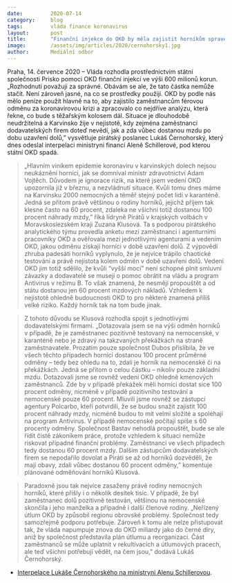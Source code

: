 ```yaml
---
date:         2020-07-14
category:     blog
tags:         vláda finance koronavirus 
layout:       post
title:        "Finanční injekce do OKD by měla zajistit horníkům spravedlivou odměnu, interpeluje pirátský poslanec Černohorský ministryni Schillerovou"
image:        /assets/img/articles/2020/cernohorsky1.jpg
author:       Mediální odbor
---   
```




Praha, 14. července 2020 – Vláda rozhodla prostřednictvím státní společnosti Prisko pomoci OKD finanční injekcí ve výši 600 milionů korun. „Rozhodnutí považuji za správné. Obávám se ale, že tato částka nemůže stačit. Není zároveň jasné, na co se prostředky použijí. OKD by podle nás mělo peníze použít hlavně na to, aby zajistilo zaměstnancům férovou odměnu za koronavirovou krizi a zpracovalo co nejdříve analýzu, která řekne, co bude s těžařským kolosem dál. Situace je dlouhodobě neudržitelná a Karvinsko žije v nejistotě, kdy zejména zaměstnanci dodavatelských firem doteď nevědí, jak a zda vůbec dostanou mzdu po dobu uzavření dolů,” vysvětluje pirátský poslanec Lukáš Černohorský, který dnes odeslal interpelaci ministryni financí Aleně Schillerové, pod kterou státní OKD spadá. 

> „Hlavním viníkem epidemie koronaviru v karvinských dolech nejsou neukáznění horníci, jak se domníval ministr zdravotnictví Adam Vojtěch. Důvodem je ignorace rizik, na které jsem vedení OKD upozornila již v březnu, a nezvládnutí situace. Kvůli tomu dnes máme na Karvinsku 2000 nemocných a téměř stejný počet lidí v karanténě. Jedná se přitom právě většinou o rodiny horníků, jejichž příjem tak klesne často na 60 procent, zdaleka ne všichni totiž dostanou 100 procent náhrady mzdy,” říká lídryně Pirátů v krajských volbách v Moravskoslezském kraji Zuzana Klusová. Ta s podporou pirátského analytického týmu provedla anketu mezi zaměstnanci i agenturními pracovníky OKD a ověřovala mezi jednotlivými agenturami a vedením OKD, jakou odměnu získají horníci v době uzavření dolů. Z výpovědí zhruba padesáti horníků vyplynulo, že je nejvíce trápilo chaotické testování a právě nejistota kolem odměn v době uzavření dolů. Vedení OKD jim totiž sdělilo, že kvůli “vyšší moci” není schopné plnit smluvní závazky a dodavatelé se musejí o pomoc obrátit na vládu a program Antivirus v režimu B. To však znamená, že nesmějí propouštět a od státu dostanou jen 60 procent mzdových nákladů. Vzhledem k nejistotě ohledně budoucnosti OKD to pro některé znamená příliš velké riziko. Každý horník tak na tom bude jinak.

> Z tohoto důvodu se Klusová rozhodla spojit s jednotlivými dodavatelskými firmami. „Dotazovala jsem se na výši odměn horníků v případě, že je zaměstnanec pozitivně testovaný na nemocenské, v karanténě nebo je zdravý na takzvaných překážkách na straně zaměstnavatele. Prozatím pouze společnost Dubos přislíbila, že ve všech těchto případech horníci dostanou 100 procent průměrné odměny – tedy bez ohledu na to, zdali je horník na nemocenské či na překážkách. Jedná se přitom o celou částku – nikoliv pouze základní mzdu. Dotazovali jsme se rovněž vedení OKD ohledně kmenových zaměstnanců. Zde by v případě překážek měli horníci dostat sice 100 procent odměny, nicméně v případě pozitivního testování a nemocenské pouze 60 procent. Mluvili jsme rovněž se zástupci agentury Polcarbo, kteří potvrdili, že se budou snažit zajistit 100 procent náhrady mzdy, nicméně budou to mít velmi složité a spoléhají na program Antivirus. V případě nemocenské počítají spíše s 60 procenty odměny. Společnost Bastav nehodlá propouštět, bude se ale řídit čistě zákoníkem práce, protože vzhledem k situaci nemůže riskovat případné finanční problémy. Zaměstnanci ve všech případech tedy dostanou 60 procent mzdy. Dalším zástupcům dodavatelských firem se nepodařilo dovolat a Piráti se až od horníků dozvěděli, že mají obavy, zdali vůbec dostanou 60 procent odměny,” komentuje plánované odměňování horníků Klusová. 

> Paradoxně jsou tak nejvíce zasaženy právě rodiny nemocných horníků, které přišly i o několik desítek tisíc. V případě, že byl zaměstnanec dolů pozitivně testován, většinou na nemocenské skončila i jeho manželka a případně i další členové rodiny. „Neřízený útlum OKD by způsobil regionu obrovské problémy. Společnost tedy samozřejmě podporu potřebuje. Zároveň k tomu ale nelze přistupovat tak, že vláda napumpuje znova do OKD miliardy jako do černé díry, aniž by společnost představila plán útlumu a reorganizaci. Část zaměstnanců se může uplatnit v rekultivacích a útlumových pracech, ale teď všichni potřebují vědět, na čem jsou,” dodává Lukáš Černohorský.    

* [Interpelace Lukáše Černohorského na ministryni Alenu Schillerovou](https://pirati.cz/assets/pdf/interpelace-cernohorsky-schillerova.pdf).

